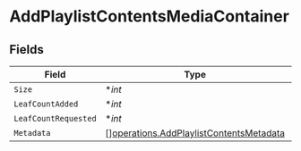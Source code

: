 # AddPlaylistContentsMediaContainer


## Fields

| Field                                                                                              | Type                                                                                               | Required                                                                                           | Description                                                                                        | Example                                                                                            |
| -------------------------------------------------------------------------------------------------- | -------------------------------------------------------------------------------------------------- | -------------------------------------------------------------------------------------------------- | -------------------------------------------------------------------------------------------------- | -------------------------------------------------------------------------------------------------- |
| `Size`                                                                                             | **int*                                                                                             | :heavy_minus_sign:                                                                                 | N/A                                                                                                | 1                                                                                                  |
| `LeafCountAdded`                                                                                   | **int*                                                                                             | :heavy_minus_sign:                                                                                 | N/A                                                                                                | 1                                                                                                  |
| `LeafCountRequested`                                                                               | **int*                                                                                             | :heavy_minus_sign:                                                                                 | N/A                                                                                                | 1                                                                                                  |
| `Metadata`                                                                                         | [][operations.AddPlaylistContentsMetadata](../../models/operations/addplaylistcontentsmetadata.md) | :heavy_minus_sign:                                                                                 | N/A                                                                                                |                                                                                                    |
